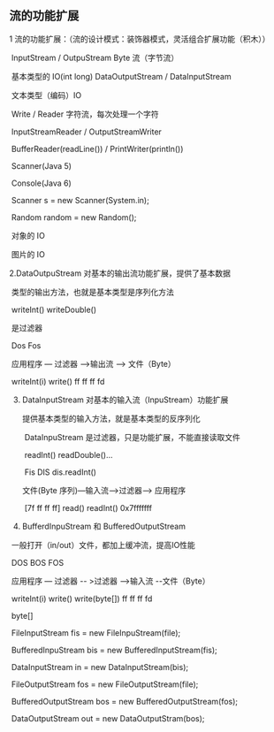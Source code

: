 ## 流的功能扩展

1 流的功能扩展：（流的设计模式：装饰器模式，灵活组合扩展功能（积木））

​	InputStream / OutpuStream Byte 流（字节流）

​	基本类型的 IO(int long) DataOutputStream / DataInputStream

​	文本类型（编码）IO

​		Write / Reader 字符流，每次处理一个字符

​		InputStreamReader / OutputStreamWriter

​		BufferReader(readLine()) / PrintWriter(println())

​		Scanner(Java 5)

​		Console(Java 6)

​		Scanner s = new Scanner(System.in);

​		Random random = new Random();

​	对象的 IO

​	图片的 IO

2.DataOutpuStream 对基本的输出流功能扩展，提供了基本数据

​	类型的输出方法，也就是基本类型是序列化方法

​	writeInt() writeDouble()

​	是过滤器

​				Dos				Fos

​	应用程序  —  过滤器  ——>输出流  ——>  文件（Byte）

​		   writeInt(i)	   write()		ff  ff  ff  fd

3. DataInputStream 对基本的输入流（InpuStream）功能扩展

   提供基本类型的输入方法，就是基本类型的反序列化

   ​	DataInpuStream 是过滤器，只是功能扩展，不能直接读取文件

   ​	readInt()		readDouble()...

   ​							Fis 		DIS		dis.readInt()

   文件(Byte 序列)—输入流—>过滤器-->	应用程序

   ​	[7f ff ff ff]	read()		readInt()		0x7fffffff

4. BufferdInpuStream  和  BufferedOutputStream



​	一般打开（in/out）文件，都加上缓冲流，提高IO性能

​				DOS		BOS		FOS

​	应用程序  —  过滤器  -- >过滤器  —>输入流  --文件（Byte）

​		writeInt(i)	write()	write(byte[])	ff ff ff fd

​						   byte[]

​	FileInputStream fis = new FileInpuStream(file);

​	BufferedInpuStream bis = new BufferedInputStream(fis);

​	DataInputStream in = new DataInputStream(bis);

​	FileOutputStream fos = new FileOutputStream(file);

​	BufferedOutputStream bos = new BufferedOutputStream(fos);

​	DataOutputStream out = new DataOutputStram(bos);